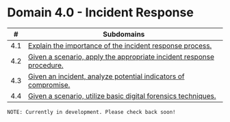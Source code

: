 # Domain 4.0 - Incident Response

| # | Subdomains   | 
|---|---|
|4.1 | [Explain the importance of the incident response process.](https://github.com/erich-tech/CySA_Plus/tree/main/Domain_4#readme) |
|4.2 | [Given a scenario, apply the appropriate incident response procedure.](https://github.com/erich-tech/CySA_Plus/tree/main/Domain_4#readme) |
|4.3 | [Given an incident, analyze potential indicators of compromise.](https://github.com/erich-tech/CySA_Plus/tree/main/Domain_4#readme) |
|4.4 | [Given a scenario, utilize basic digital forensics techniques.](https://github.com/erich-tech/CySA_Plus/tree/main/Domain_4#readme) |


```
NOTE: Currently in development. Please check back soon! 
```
